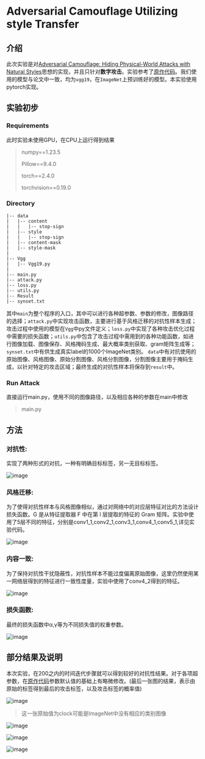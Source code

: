 # Adversarial Camouflage Utilizing style Transfer

## 介绍

此次实验是对[Adversarial Camouflage: Hiding Physical-World Attacks with Natural Styles](https://arxiv.org/abs/2003.08757)思想的实现，并且只针对**数字攻击**。实验参考了[原作代码](https://github.com/RjDuan/AdvCam-Hide-Adv-with-Natural-Styles)。我们使用的模型与论文中一致，均为`vgg19`，在`ImageNet`上预训练好的模型。本实验使用pytorch实现。

## 实验初步

### Requirements

此时实验未使用GPU，在CPU上运行得到结果

> numpy==1.23.5
>
> Pillow==9.4.0
>
> torch==2.4.0
>
> torchvision==0.19.0

### Directory

```plaintext
|-- data
|   |-- content
|   |   |-- stop-sign
|   |-- style
|   |   |-- stop-sign
|   |-- content-mask
|   |-- style-mask
|
|-- Vgg
|   |-- Vgg19.py
|
|-- main.py
|-- attack.py
|-- loss.py
|-- utils.py
|-- Result
|-- synset.txt
```
其中`main`为整个程序的入口，其中可以进行各种超参数、参数的修改，图像路径的选择；`attack.py`中实现攻击函数，主要进行基于风格迁移的对抗性样本生成；攻击过程中使用的模型在`Vgg`中py文件定义；`loss.py`中实现了各种攻击优化过程中需要的损失函数；`utils.py`中包含了攻击过程中需用到的各种功能函数，如进行图像加载、图像保存、风格掩码生成、最大概率类别获取、gram矩阵生成等；`synset.txt`中有供生成真实label的1000个ImageNet类别。
`data`中有对抗使用的原始图像、风格图像、原始分割图像、风格分割图像，分割图像主要用于掩码生成，以针对特定的攻击区域；最终生成的对抗性样本将保存到`result`中。

### Run Attack

直接运行main.py，使用不同的图像路径，以及相应各种的参数在main中修改

> main.py

## 方法

### 对抗性:

实现了两种形式的对抗，一种有明确目标标签，另一无目标标签。

![image](https://github.com/user-attachments/assets/d0df844a-0eb5-4d97-aac0-6013bc70392b)




### 风格迁移:

为了使得对抗性样本与风格图像相似，通过对网络中的对应层特征对比的方法设计损失函数。G 是从特征提取器 F 中在第 l 层提取的特征的 Gram 矩阵。实验中使用了5层不同的特征，分别是conv1_1,conv2_1,conv3_1,conv4_1,conv5_1,详见实验代码。

![image](https://github.com/user-attachments/assets/7e3ef4b0-a33d-418d-928f-40899030d79c)



### 内容一致:

为了保持对抗性干扰隐蔽性，对抗性样本不能过度偏离原始图像，这里仍然使用某一网络层得到的特征进行一致性度量，实验中使用了conv4_2得到的特征。

![image](https://github.com/user-attachments/assets/fc51fb19-4a53-4b4d-92ad-b6f7da3c2d8c)



### 损失函数:

最终的损失函数中α,γ等为不同损失值的权重参数。

![image](https://github.com/user-attachments/assets/37fc1e94-18e2-4e7d-bed9-10682b7063e1)



## 部分结果及说明

本次实验，在200之内的时间迭代步骤就可以得到较好的对抗性结果。对于各项超参数，在[原作代码](https://github.com/RjDuan/AdvCam-Hide-Adv-with-Natural-Styles)参数默认值的基础上有略微修改。(最后一张图的结果，表示由原始的标签得到最后的攻击标签，以及攻击标签的概率值)

![image](https://github.com/user-attachments/assets/2418dedc-b3c0-4f11-a003-4b2248477736)

> 这一张原始值为clock可能是ImageNet中没有相应的类别图像



![image](https://github.com/user-attachments/assets/2242c176-a914-4f2c-bd0e-106c4b90f1fe)



![image](https://github.com/user-attachments/assets/396b3ac5-db2a-44c5-8568-301a400a71e3)



![image](https://github.com/user-attachments/assets/b85cbe7e-6845-4e5e-bd9f-189e377beedf)





